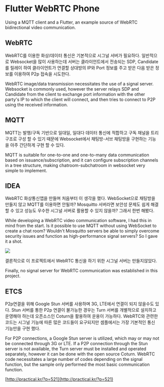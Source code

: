 # Flutter WebRTC Phone 

Using a MQTT client and a Flutter, an example source of WebRTC bidirectional video communication.

## WebRTC

WebRTC를 이용한 화상/데이터 통신은 기본적으로 시그널 서버가 필요하다. 일반적으로 Websocket을 많이 사용하는데 서버는 클라이언트에서 전송되는 SDP, Candidate를 릴레이 하여 클라이언트가 연결할 상대방의 IP와 Port 정보를 주고 받은 다음 받은 정보를 이용하여 P2p 접속을 시도한다.

WebRTC image/data transmission necessitates the use of a signal server. Websocket is commonly used, however the server relays SDP and Candidate from the client to exchange port information with the other party's IP to which the client will connect, and then tries to connect to P2P using the received information.

## MQTT

MQTT는 발행/구독 기반으로 일대일, 일대다 데이터 통신에 적합하고 구독 채널을 트리구조로 구성 할 수 있기 때문에 Websocket에서 채팅방-서브 채팅방을 구현하는 기능을 아주 간단하게 구현 할 수 있다.

MQTT is suitable for one-to-one and one-to-many data communication based on issuance/subscription, and it can configure subscription channels in a tree structure, making chatroom-subchatroom in websocket very simple to implement.

## IDEA

WebRTC 화상통신앱을 만들며 처음부터 이 생각을 했다. WebSocket으로 채팅방을 만들지 않고 MQTT를 이용하면 안될까? Mosquitto 서버라면 보안성 문제도 쉽게 해결 할 수 있고 성능도 우수한 시그널 서버로 활용할 수 있지 않을까? 그래서 한번 해봤다.

While developing a WebRTC video communication software, I had this in mind from the start. Is it possible to use MQTT without using WebSocket to create a chat room? Wouldn't Mosquitto servers be able to simply overcome security issues and function as high-performance signal servers? So I gave it a shot.

![](http://practical.kr/wp-content/uploads/2021/12/1638688086230-1.jpg)

결론적으로 이 프로젝트에서 WebRTC 통신을 하기 위한 시그널 서버는 만들지않았다.

Finally, no signal server for WebRTC communication was established in this project.

## ETCS

P2p연결을 위해 Google Stun 서버를 사용하며 3G, LTE에서 연결이 되지 않을수도 있다. Stun 서버를 통한 P2p 연결이 불가능한 경우는 Turn 서버를 개별적으로 설치하고 운영해야 하는데 오픈소스인 Coturn을 활용하여 운용이 가능하다. WebRTC와 관련한 코드는 시그널 기능에 따른 많은 코드들이 요구되지만 셈플에서는 가장 기본적인 통신 기능만을 구현 했다.

For P2P connections, a Google Stun server is utilized, which may or may not be connected through 3G or LTE. If a P2P connection through the Stun server is not available, the Turn server must be installed and operated separately, however it can be done with the open source Coturn.
WebRTC code necessitates a large number of codes depending on the signal function, but the sample only performed the most basic communication function.

[http://practical.kr/?p=521](http://practical.kr/?p=521)